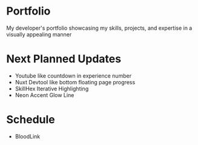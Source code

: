 # Portfolio
My developer's portfolio showcasing my skills, projects, and expertise in a visually appealing manner

# Next Planned Updates
- Youtube like countdown in experience number
- Nuxt Devtool like bottom floating page progress
- SkillHex Iterative Highlighting
- Neon Accent Glow Line

# Schedule 
- BloodLink